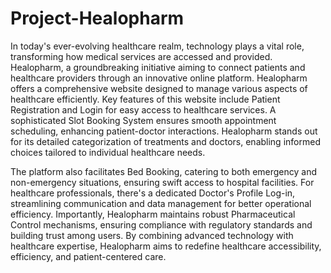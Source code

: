 # Project-Healopharm
In today's ever-evolving healthcare realm, technology plays a vital role, transforming how medical services are accessed and provided. Healopharm, a groundbreaking initiative aiming to connect patients and healthcare providers through an innovative online platform. Healopharm offers a comprehensive website designed to manage various aspects of healthcare efficiently. Key features of this website include Patient Registration and Login for easy access to healthcare services. A sophisticated Slot Booking System ensures smooth appointment scheduling, enhancing patient-doctor interactions. Healopharm stands out for its detailed categorization of treatments and doctors, enabling informed choices tailored to individual healthcare needs.

The platform also facilitates Bed Booking, catering to both emergency and non-emergency situations, ensuring swift access to hospital facilities. For healthcare professionals, there's a dedicated Doctor's Profile Log-in, streamlining communication and data management for better operational efficiency. Importantly, Healopharm maintains robust Pharmaceutical Control mechanisms, ensuring compliance with regulatory standards and building trust among users. By combining advanced technology with healthcare expertise, Healopharm aims to redefine healthcare accessibility, efficiency, and patient-centered care.
